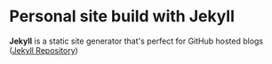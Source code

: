 # Personal site build with Jekyll

**Jekyll** is a static site generator that's perfect for GitHub hosted blogs ([Jekyll Repository](https://github.com/jekyll/jekyll))
